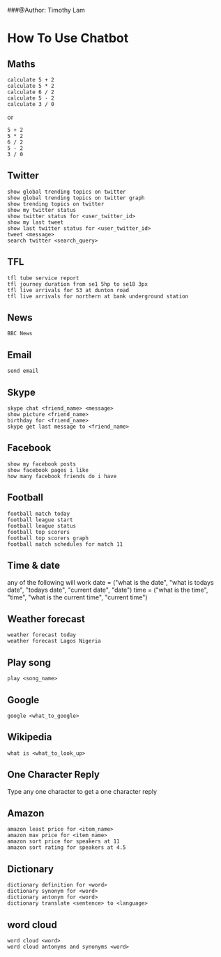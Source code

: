 ###@Author: Timothy Lam

# How To Use Chatbot

## Maths
```
calculate 5 + 2
calculate 5 * 2
calculate 6 / 2
calculate 5 - 2
calculate 3 / 0
```
or
```
5 + 2
5 * 2
6 / 2
5 - 2
3 / 0
```

## Twitter
```
show global trending topics on twitter
show global trending topics on twitter graph
show trending topics on twitter
show my twitter status
show twitter status for <user_twitter_id>
show my last tweet
show last twitter status for <user_twitter_id>
tweet <message>
search twitter <search_query>
```

## TFL
```
tfl tube service report
tfl journey duration from se1 5hp to se18 3px
tfl live arrivals for 53 at dunton road
tfl live arrivals for northern at bank underground station
```

## News
```
BBC News
```


## Email
```commandline
send email
```

## Skype
```
skype chat <friend_name> <message>
show picture <friend_name>
birthday for <friend_name>
skype get last message to <friend_name>
```

## Facebook
```
show my facebook posts
show facebook pages i like
how many facebook friends do i have
```

## Football
```
football match today
football league start
football league status
football top scorers
football top scorers graph
football match schedules for match 11
```

## Time & date
any of the following will work
date = ("what is the date", "what is todays date", "todays date", "current date", "date")
time = ("what is the time", "time", "what is the current time", "current time")

## Weather forecast
```
weather forecast today
weather forecast Lagos Nigeria
```

## Play song
```
play <song_name>
```

## Google
```
google <what_to_google>
```

## Wikipedia
```
what is <what_to_look_up>
```

## One Character Reply
Type any one character to get a one character reply


## Amazon
```
amazon least price for <item_name>
amazon max price for <item_name>
amazon sort price for speakers at 11
amazon sort rating for speakers at 4.5
```


## Dictionary
```
dictionary definition for <word>
dictionary synonym for <word>
dictionary antonym for <word>
dictionary translate <sentence> to <language>
```

## word cloud
```
word cloud <word>
word cloud antonyms and synonyms <word>
```